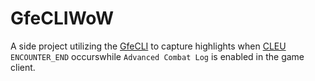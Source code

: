 # GfeCLIWoW

A side project utilizing the [GfeCLI](https://github.com/Vladinator/GfeCLI) to capture highlights when [CLEU](https://wowpedia.fandom.com/wiki/COMBAT_LOG_EVENT) `ENCOUNTER_END` occurswhile `Advanced Combat Log` is enabled in the game client.

